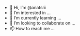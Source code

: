 - 👋 Hi, I’m @anatsrii
- 👀 I’m interested in ...
- 🌱 I’m currently learning ...
- 💞️ I’m looking to collaborate on ...
- 📫 How to reach me ...

<!---
anatsrii/anatsrii is a ✨ special ✨ repository because its `README.md` (this file) appears on your GitHub profile.
You can click the Preview link to take a look at your changes.
--->
